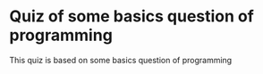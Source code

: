# Quiz of some basics question of programming
This quiz is based on some basics question of programming
